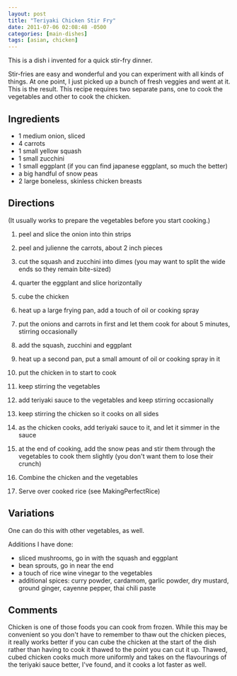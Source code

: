 ```yaml
---
layout: post
title: "Teriyaki Chicken Stir Fry"
date: 2011-07-06 02:08:48 -0500
categories: [main-dishes]
tags: [asian, chicken]
---
```

This is a dish i invented for a quick stir-fry dinner.

Stir-fries are easy and wonderful and you can experiment with all kinds of things. At one point, I just picked up a bunch of fresh veggies and went at it. This is the result. This recipe requires two separate pans, one to cook the vegetables and other to cook the chicken.

## Ingredients

* 1 medium onion, sliced
* 4 carrots
* 1 small yellow squash
* 1 small zucchini 
* 1 small eggplant (if you can find japanese eggplant, so much the better)
* a big handful of snow peas
* 2 large boneless, skinless chicken breasts

## Directions

(It usually works to prepare the vegetables before you start cooking.)

1. peel and slice the onion into thin strips
1. peel and julienne the carrots, about 2 inch pieces
1. cut the squash and zucchini into dimes (you may want to split the wide ends so they remain bite-sized)
1. quarter the eggplant and slice horizontally
1. cube the chicken

1. heat up a large frying pan, add a touch of oil or cooking spray
1. put the onions and carrots in first and let them cook for about 5 minutes, stirring occasionally
1. add the squash, zucchini and eggplant

1. heat up a second pan, put a small amount of oil or cooking spray in it
1. put the chicken in to start to cook

1. keep stirring the vegetables
1. add teriyaki sauce to the vegetables and keep stirring occasionally

1. keep stirring the chicken so it cooks on all sides
1. as the chicken cooks, add teriyaki sauce to it, and let it simmer in the sauce

1. at the end of cooking, add the snow peas and stir them through the vegetables to cook them slightly (you don't want them to lose their crunch)

1. Combine the chicken and the vegetables

1. Serve over cooked rice (see MakingPerfectRice)


## Variations

One can do this with other vegetables, as well.

Additions I have done:
* sliced mushrooms, go in with the squash and eggplant
* bean sprouts, go in near the end
* a touch of rice wine vinegar to the vegetables
* additional spices: curry powder, cardamom, garlic powder, dry mustard, ground ginger, cayenne pepper, thai chili paste

## Comments

Chicken is one of those foods you can cook from frozen. While this may
be convenient so you don't have to remember to thaw out the chicken
pieces, it really works better if you can cube the chicken at the
start of the dish rather than having to cook it thawed to the point
you can cut it up. Thawed, cubed chicken cooks much more uniformly and
takes on the flavourings of the teriyaki sauce better, I've found, and
it cooks a lot faster as well.

